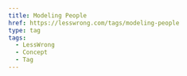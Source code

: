 ```yaml
---
title: Modeling People
href: https://lesswrong.com/tags/modeling-people
type: tag
tags:
  - LessWrong
  - Concept
  - Tag
---
```


